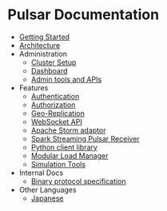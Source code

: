 # Pulsar Documentation

* [Getting Started](GettingStarted.md)
* [Architecture](Architecture.md)
* Administration
  - [Cluster Setup](ClusterSetup.md)
  - [Dashboard](Dashboard.md)
  - [Admin tools and APIs](AdminTools.md)
* Features
  - [Authentication](Authentication.md)
  - [Authorization](Authorization.md)
  - [Geo-Replication](GeoReplication.md)
  - [WebSocket API](WebSocket.md)
  - [Apache Storm adaptor](PulsarStorm.md)
  - [Spark Streaming Pulsar Receiver](PulsarSpark.md)
  - [Python client library](Python.md)
  - [Modular Load Manager](ModularLoadManager.md)
  - [Simulation Tools](Simulation.md)
* Internal Docs
  - [Binary protocol specification](BinaryProtocol.md)
* Other Languages
  - [Japanese](locale/ja/Documentation.md)
